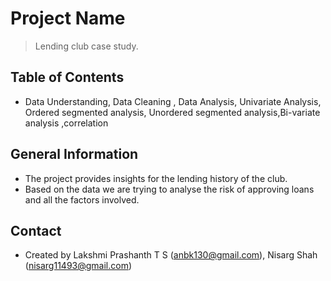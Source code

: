 # Project Name
> Lending club case study.


## Table of Contents
* Data Understanding, Data Cleaning , Data Analysis, Univariate Analysis, Ordered segmented analysis, Unordered segmented analysis,Bi-variate analysis ,correlation

<!-- You can include any other section that is pertinent to your problem -->

## General Information
- The project provides insights for the lending history of the club.
- Based on the data we are trying to analyse the risk of approving loans and all the factors involved.

## Contact
- Created by Lakshmi Prashanth T S (anbk130@gmail.com), Nisarg Shah (nisarg11493@gmail.com)
